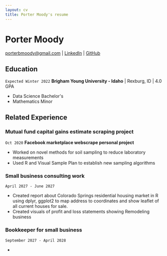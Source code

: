 ```yaml
---
layout: cv
title: Porter Moody's resume
---
```


# Porter Moody

<div id="webaddress">
<a href="porterbmoody@gmail.com">porterbmoody@gmail.com</a>
| <a href="https://www.linkedin.com/in/porter-moody-884635199/">LinkedIn</a>
| <a href="https://github.com/porterbmoody">GitHub</a>
</div>


## Education

`Expected Winter 2022`
__Brigham Young University - Idaho__ | Rexburg, ID | 4.0 GPA

- Data Science Bachelor's
- Mathematics Minor

## Related Experience

### Mutual fund capital gains estimate scraping project

`Oct 2020`
__Facebook marketplace webscrape personal project__

- Worked on novel methods for soil sampling to reduce laboratory measurements
- Used R and Visual Sample Plan to establish new sampling algorithms

### Small business consulting work

`April 2027 - June 2027`

- Created report about Colorado Springs residential housing market in R using dplyr, ggplot2 to map address to coordinates and show leaflet of all current houses for sale. 
- Created visuals of profit and loss statements showing Remodeling business 

### Bookkeeper for small business

`September 2027 - April 2028`


- 


